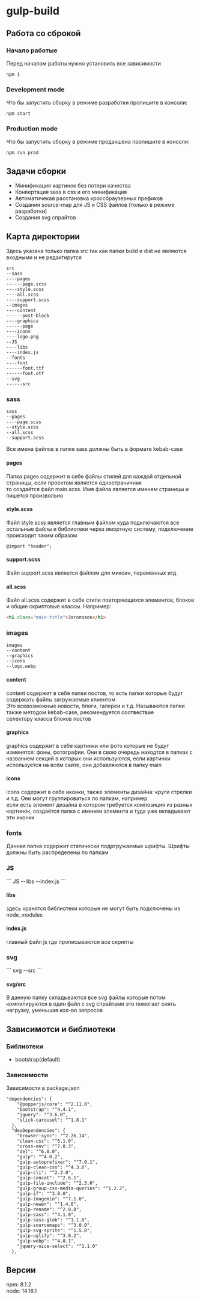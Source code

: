 # gulp-build

<h2>Работа со сброкой</h2>

<h3>Начало работые</h3>
Перед началом работы нужно установить все зависимости

```
npm i
```

<h3>Development mode</h3>
Что бы запустить сборку в режиме разработки пропишите в консоли:

```
npm start
```

<h3>Production mode</h3>
Что бы запустить сборку в режиме продакшена пропишите в консоли:

```
npm run prod
```

<h2>Задачи сборки</h2>

<ul>
  <li>Минификация картинок без потери качества</li>
  <li>Конвертация sass в css и его минификация</li>
  <li>Автоматичекая расстановка кроссбраузерных префиков</li>
  <li>Создания source-map для JS и CSS файлов (только в режиме разработки)</li>
  <li>Создания svg спрайтов</li>
</ul>

<h2>Карта директории</h2>
Здесь указана только папка src так как папки build и dist не являются входными и не редактирутся

```
src
--sass
----pages
------page.scss
----style.scss
----all.scss
----support.scss
--images
----content
------post-block
----graphics
------page
----icons
----logo.png
--JS
----libs
----index.js
--fonts
----font
------font.ttf
------font.otf
--svg
------src
```

<h3>sass</h3>

```
sass
--pages
----page.scss
--style.scss
--all.scss
--support.scss
```

Все имена файлов в папке sass должны быть в формате kebab-case

<h4>pages</h4>
Папка pages содержит в себе файлы стилей для каждой отдельной страницы, если проектом является одностраничник </br>
то создаётся файл main.scss. Имя файла является именем страницы и пишется произвольно

<h4>style.scss</h4>
Файл style.scss является главным файлом куда подключаются все остальные файлы и библиотеки через имортную систему, подключение происходит таким образом

```
@import "header";
```

<h4>support.scss</h4>
Файл support.scss является файлом для миксин, переменных итд

<h4>all.scss</h4>
Файл all.scss содержит в себе стили повторяющихся элементов, блоков и общие скриптовые классы. Например:

```html
<h1 class="main-title">Заголовок</h1>
```

<h3>images</h3>

```
images
--content
--graphics
--icons
--logo.webp
```
<h4>content</h4>
content содержит в себе папки постов, то есть папки которые будут содержать файлы загружаемые клиентом</br>
Это всевозможные новости, блоги, галереи и т.д. Называются папки также методом kebab-case, рекомендуется соотвествие</br>
селектору класса блоков постов

<h4>graphics</h4>
graphics содержит в себе картинки или фото которые не будут изменятся: фоны, фотографии. Они в свою очередь находтся в папках с </br>
названием секций в которых они используются, если картинки используется на всём сайте, они добавляются в папку main

<h4>icons</h4>
icons содержит в себе иконки, также элементы дизайна: круги стрелки и т.д. Они могут группироваться по папкам, например </br>
если есть элемент дизайна в котором требуется композиция из разных картинок, создаётся папка с именем элемента и туда уже вкладывают </br>
эти иконки

<h3>fonts</h3>
Данная папка содержит статически подргружаемые шрифты. Шрифты должны быть распределены по папкам

<h3>JS</h3>
```
JS
--libs
--index.js
```

<h4>libs</h4>
здесь хранятся библиотеки которые не могут быть подключены из node_modules

<h4>index.js</h4>
главный файл js где прописываются все скрипты

<h3>svg</h3>
```
svg
--src
```

<h4>svg/src</h4>
В данную папку складываются все svg файлы которые потом компилируются в один файл c svg спрайтами
это помогает снять нагрузку, уменьшая кол-во запросов

<h2>Зависимотси и библиотеки</h2>

<h3>Библиотеки</h3>

<ul>
  <li>bootstrap(default)</li>
</ul>

<h3>Зависимости</h3>

Зависимости в package.json

```
"dependencies": {
    "@popperjs/core": "^2.11.0",
    "bootstrap": "^4.4.1",
    "jquery": "^3.6.0",
    "slick-carousel": "^1.8.1"
  },
  "devDependencies": {
    "browser-sync": "^2.26.14",
    "clean-css": "^5.1.0",
    "cross-env": "^7.0.3",
    "del": "^6.0.0",
    "gulp": "^4.0.2",
    "gulp-autoprefixer": "^7.0.1",
    "gulp-clean-css": "^4.3.0",
    "gulp-cli": "^2.3.0",
    "gulp-concat": "^2.6.1",
    "gulp-file-include": "^2.3.0",
    "gulp-group-css-media-queries": "^1.2.2",
    "gulp-if": "^3.0.0",
    "gulp-imagemin": "^7.1.0",
    "gulp-newer": "^1.4.0",
    "gulp-rename": "^2.0.0",
    "gulp-sass": "^4.1.0",
    "gulp-sass-glob": "^1.1.0",
    "gulp-sourcemaps": "^3.0.0",
    "gulp-svg-sprite": "^1.5.0",
    "gulp-uglify": "^3.0.2",
    "gulp-webp": "^4.0.1",
    "jquery-nice-select": "^1.1.0"
  },
```

<h2>Версии</h2>
npm: 8.1.2 <br/>
node: 14.18.1



